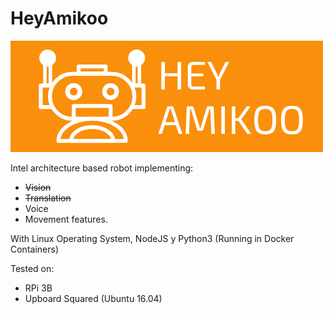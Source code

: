 # HeyAmikoo

![alt text](https://github.com/cyaelcastro/HeyAmikoo/blob/master/media/2-short.png?raw=true)

Intel architecture based robot implementing:
* ~~Vision~~
* ~~Translation~~
* Voice
* Movement features. 

With Linux Operating System, NodeJS y Python3 (Running in Docker Containers)

Tested on:
* RPi 3B
* Upboard Squared (Ubuntu 16.04)
